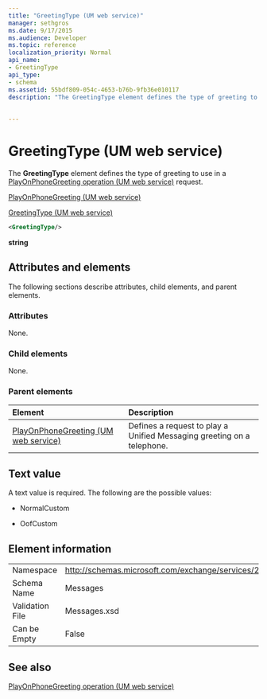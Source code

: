 ```yaml
---
title: "GreetingType (UM web service)"
manager: sethgros
ms.date: 9/17/2015
ms.audience: Developer
ms.topic: reference
localization_priority: Normal
api_name:
- GreetingType
api_type:
- schema
ms.assetid: 55bdf809-054c-4653-b76b-9fb36e010117
description: "The GreetingType element defines the type of greeting to use in a PlayOnPhoneGreeting operation (UM web service) request."
 
 
---
```


# GreetingType (UM web service)

The **GreetingType** element defines the type of greeting to use in a [PlayOnPhoneGreeting operation (UM web service)](playonphonegreeting-operation-um-web-service.md) request. 
  
[PlayOnPhoneGreeting (UM web service)](playonphonegreeting-um-web-service.md)
  
[GreetingType (UM web service)](greetingtype-um-web-service.md)
  
```xml
<GreetingType/>
```

 **string**
## Attributes and elements

The following sections describe attributes, child elements, and parent elements.
  
### Attributes

None.
  
### Child elements

None.
  
### Parent elements

|**Element**|**Description**|
|:-----|:-----|
|[PlayOnPhoneGreeting (UM web service)](playonphonegreeting-um-web-service.md) <br/> |Defines a request to play a Unified Messaging greeting on a telephone.  <br/> |
   
## Text value

A text value is required. The following are the possible values:
  
- NormalCustom
    
- OofCustom
    
## Element information

|||
|:-----|:-----|
|Namespace  <br/> |http://schemas.microsoft.com/exchange/services/2006/messages  <br/> |
|Schema Name  <br/> |Messages  <br/> |
|Validation File  <br/> |Messages.xsd  <br/> |
|Can be Empty  <br/> |False  <br/> |
   
## See also



[PlayOnPhoneGreeting operation (UM web service)](playonphonegreeting-operation-um-web-service.md)

